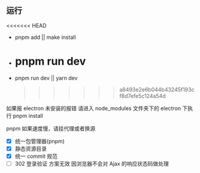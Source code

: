 ## 运行

<<<<<<< HEAD

- pnpm add || make install
- # pnpm run dev
- pnpm run dev || yarn dev
  > > > > > > > a8493e2e6b044b43245f193cf8d7efe5c124a54d

如果报 electron 未安装的报错 请进入 node_modules 文件夹下的 electron 下执行 pnpm install

pnpm 如果速度慢，请挂代理或者换源

- [x] 统一包管理器(pnpm)
- [x] 静态资源目录
- [x] 统一 commit 规范
- [ ] 302 登录验证 方案无效 因浏览器不会对 Ajax 的响应状态码做处理

